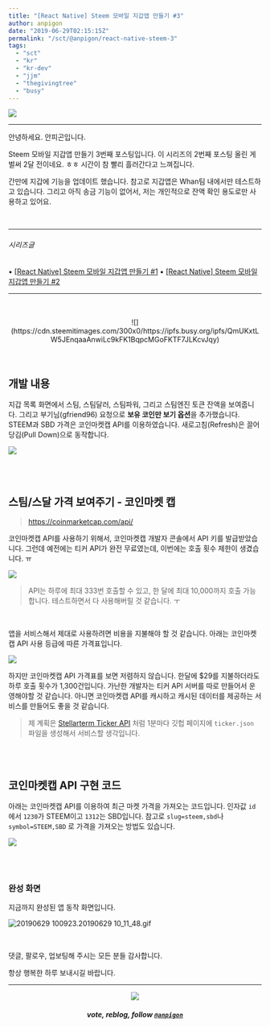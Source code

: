 ```yaml
---
title: "[React Native] Steem 모바일 지갑앱 만들기 #3"
author: anpigon
date: "2019-06-29T02:15:15Z"
permalink: "/sct/@anpigon/react-native-steem-3"
tags:
  - "sct"
  - "kr"
  - "kr-dev"
  - "jjm"
  - "thegivingtree"
  - "busy"
---
```

![](https://steemitimages.com/0x0/https://cdn.steemitimages.com/DQmXtBYt3kXFAhrVjuGUGa5TQrgUZ2nL8npNsg67WYqZQ57/11A557AA-ADD4-484C-AD9E-FCD37D09C38B.jpeg)
***

안녕하세요. 안피곤입니다.

Steem 모바일 지갑앱 만들기 3번째 포스팅입니다. 이 시리즈의 2번째 포스팅 올린 게 벌써 2달 전이네요. ㅎㅎ 시간이 참 빨리 흘러간다고 느껴집니다. 

간만에 지갑에 기능을 업데이트 했습니다. 참고로 지갑앱은 Whan팀 내에서만 테스트하고 있습니다. 그리고 아직 송금 기능이 없어서, 저는 개인적으로 잔액 확인 용도로만 사용하고 있어요.

<br>

***

###### 시리즈글
▪︎ [\[React Native\] Steem 모바일 지갑앱 만들기 #1](/kr/@anpigon/react-native-steem-1)
▪︎ [\[React Native\] Steem 모바일 지갑앱 만들기 #2](/kr/@anpigon/react-native-steem-2)

***

<br>
<br>

<center>![](https://cdn.steemitimages.com/300x0/https://ipfs.busy.org/ipfs/QmUKxtLW5JEnqaaAnwiLc9kFK1BqpcMGoFKTF7JLKcvJqy)</center>

<br>
<br>

## 개발 내용

지갑 목록 화면에서 스팀, 스팀달러, 스팀파워, 그리고 스팀엔진 토큰 잔액을 보여줍니다. 그리고 부기님(gfriend96) 요청으로 **보유 코인만 보기 옵션**을 추가했습니다. STEEM과 SBD 가격은 코인마켓캡 API를 이용하였습니다. 새로고침(Refresh)은 끌어당김(Pull Down)으로 동작합니다.

![](https://steemitimages.com/360x0/https://files.steempeak.com/file/steempeak/anpigon/HVE57Qrl-Screenshot_20190629-004457_WhanWallet.jpg)

<br>
<br>

## 스팀/스달 가격 보여주기 - 코인마켓 캡

> https://coinmarketcap.com/api/

코인마켓캡 API를 사용하기 위해서, 코인마켓캡 개발자 콘솔에서 API 키를 발급받았습니다. 그런데 예전에는 티커 API가 완전 무료였는데, 이번에는 호출 횟수 제한이 생겼습니다. ㅠ 

![](https://files.steempeak.com/file/steempeak/anpigon/nXCw3nZp-E18489E185B3E1848FE185B3E18485E185B5E186ABE18489E185A3E186BA202019-06-2920E1848BE185A9E1848CE185A5E186AB2010.22.49.png)
> API는 하루에 최대 333번 호출할 수 있고, 한 달에 최대 10,000까지 호출 가능합니다. 테스트하면서 다 사용해버릴 것 같습니다. ㅜ

<br>

앱을 서비스해서 제대로 사용하려면 비용을 지불해야 할 것 같습니다. 아래는 코인마켓캡 API 사용 등급에 따른 가격표입니다.

![](https://files.steempeak.com/file/steempeak/anpigon/MKKRe54s-E18489E185B3E1848FE185B3E18485E185B5E186ABE18489E185A3E186BA202019-06-2920E1848BE185A9E1848CE185A5E186AB2010.51.42.png)

하지만 코인마켓캡 API 가격표를 보면 저렴하지 않습니다. 한달에 $29를 지불하더라도 하루 호출 횟수가 1,300건입니다. 가난한 개발자는 티커 API 서버를 따로 만들어서 운영해야할 것 같습니다. 아니면 코인마켓캡 API를 캐시하고 캐시된 데이터를 제공하는 서비스를 만들어도 좋을 것 같습니다. 

> 제 계획은 [Stellarterm Ticker API](https://api.stellarterm.com/v1/ticker.json) 처럼 1분마다 깃헙 페이지에 `ticker.json` 파일을 생성해서 서비스할 생각입니다.

<br>
<br>

## 코인마켓캡 API 구현 코드

아래는 코인마켓캡 API를 이용하여 최근 마켓 가격을 가져오는 코드입니다. 인자값 `id`에서 `1230`가 STEEM이고 `1312`는 SBD입니다. 참고로 `slug=steem,sbd`나 `symbol=STEEM,SBD` 로 가격을 가져오는 방법도 있습니다.

![](https://files.steempeak.com/file/steempeak/anpigon/NbbCRnNc-code2.png)

<br>
<br>

### 완성 화면

지금까지 완성된 앱 동작 화면입니다.

![20190629 100923.20190629 10_11_48.gif](https://files.steempeak.com/file/steempeak/anpigon/yu01JcGK-2019-06-292010-09-23.2019-06-292010_11_48.gif)


<br>

댓글, 팔로우, 업보팅해 주시는 모든 분들 감사합니다. 

항상 행복한 하루 보내시길 바랍니다.

***

<center><img src='https://steemitimages.com/400x0/https://cdn.steemitimages.com/DQmQmWhMN6zNrLmKJRKhvSScEgWZmpb8zCeE2Gray1krbv6/BC054B6E-6F73-46D0-88E4-C88EB8167037.jpeg'><h5>vote, reblog, follow <code><a href='/@anpigon'>@anpigon</a></code></h5></center>
